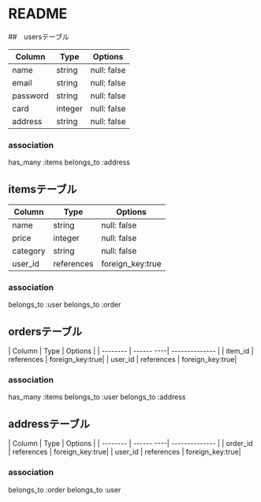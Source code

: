# README

##　usersテーブル

| Column   | Type   | Options     |
| -------- | ------ | ----------- |
| name     | string | null: false |
| email    | string | null: false |
| password | string | null: false |
| card     |integer | null: false |
| address  |string  | null: false |
### association
has_many :items
belongs_to :address


## itemsテーブル

| Column   | Type      | Options          |
| -------- | ------    | ---------------- |
| name     | string    | null: false      |
| price    | integer   | null: false      |
| category | string    | null: false      |
| user_id  | references| foreign_key:true |
### association
belongs_to :user
belongs_to :order

## ordersテーブル

| Column   | Type       | Options         |
| -------- | ------ ----| --------------  |
| item_id  | references | foreign_key:true|
| user_id  | references | foreign_key:true|
### association
has_many :items
belongs_to :user
belongs_to :address

## addressテーブル

| Column   | Type       | Options         |
| -------- | ------ ----| --------------  |
| order_id | references | foreign_key:true|
| user_id  | references | foreign_key:true|
### association
belongs_to :order
belongs_to :user